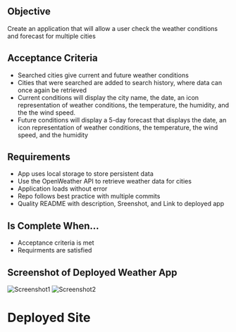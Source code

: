 ## Objective
Create an application that will allow a user check the weather conditions and forecast for multiple cities

## Acceptance Criteria
* Searched cities give current and future weather conditions
* Cities that were searched are added to search history, where data can once again be retrieved
* Current conditions will display the city name, the date, an icon representation of weather conditions, the temperature, the humidity, and the the wind speed.
* Future conditions will display a 5-day forecast that displays the date, an icon representation of weather conditions, the temperature, the wind speed, and the humidity

## Requirements
* App uses local storage to store persistent data
* Use the OpenWeather API to retrieve weather data for cities
* Application loads without error
* Repo follows best practice with multiple commits
* Quality README with description, Sreenshot, and Link to deployed app

## Is Complete When...
* Acceptance criteria is met 
* Requirments are satisfied

## Screenshot of Deployed Weather App
![Screenshot1](assets/...)
![Screenshot2](assets/...)

# Deployed Site

